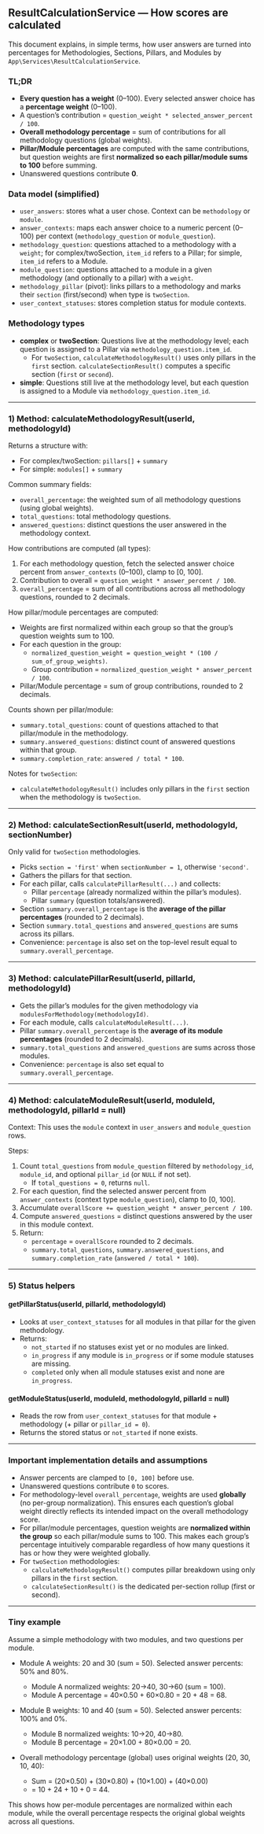 ## ResultCalculationService — How scores are calculated

This document explains, in simple terms, how user answers are turned into percentages for Methodologies, Sections, Pillars, and Modules by `App\Services\ResultCalculationService`.

### TL;DR
- **Every question has a weight** (0–100). Every selected answer choice has a **percentage weight** (0–100).
- A question’s contribution = `question_weight * selected_answer_percent / 100`.
- **Overall methodology percentage** = sum of contributions for all methodology questions (global weights).
- **Pillar/Module percentages** are computed with the same contributions, but question weights are first **normalized so each pillar/module sums to 100** before summing.
- Unanswered questions contribute **0**.

### Data model (simplified)
- `user_answers`: stores what a user chose. Context can be `methodology` or `module`.
- `answer_contexts`: maps each answer choice to a numeric percent (0–100) per context (`methodology_question` or `module_question`).
- `methodology_question`: questions attached to a methodology with a `weight`; for complex/twoSection, `item_id` refers to a Pillar; for simple, `item_id` refers to a Module.
- `module_question`: questions attached to a module in a given methodology (and optionally to a pillar) with a `weight`.
- `methodology_pillar` (pivot): links pillars to a methodology and marks their `section` (first/second) when type is `twoSection`.
- `user_context_statuses`: stores completion status for module contexts.

### Methodology types
- **complex** or **twoSection**: Questions live at the methodology level; each question is assigned to a Pillar via `methodology_question.item_id`.
  - For `twoSection`, `calculateMethodologyResult()` uses only pillars in the `first` section. `calculateSectionResult()` computes a specific section (`first` or `second`).
- **simple**: Questions still live at the methodology level, but each question is assigned to a Module via `methodology_question.item_id`.

---

### 1) Method: calculateMethodologyResult(userId, methodologyId)

Returns a structure with:
- For complex/twoSection: `pillars[]` + `summary`
- For simple: `modules[]` + `summary`

Common summary fields:
- `overall_percentage`: the weighted sum of all methodology questions (using global weights).
- `total_questions`: total methodology questions.
- `answered_questions`: distinct questions the user answered in the methodology context.

How contributions are computed (all types):
1. For each methodology question, fetch the selected answer choice percent from `answer_contexts` (0–100), clamp to [0, 100].
2. Contribution to overall = `question_weight * answer_percent / 100`.
3. `overall_percentage` = sum of all contributions across all methodology questions, rounded to 2 decimals.

How pillar/module percentages are computed:
- Weights are first normalized within each group so that the group’s question weights sum to 100.
- For each question in the group:
  - `normalized_question_weight = question_weight * (100 / sum_of_group_weights)`.
  - Group contribution = `normalized_question_weight * answer_percent / 100`.
- Pillar/Module percentage = sum of group contributions, rounded to 2 decimals.

Counts shown per pillar/module:
- `summary.total_questions`: count of questions attached to that pillar/module in the methodology.
- `summary.answered_questions`: distinct count of answered questions within that group.
- `summary.completion_rate`: `answered / total * 100`.

Notes for `twoSection`:
- `calculateMethodologyResult()` includes only pillars in the `first` section when the methodology is `twoSection`.

---

### 2) Method: calculateSectionResult(userId, methodologyId, sectionNumber)

Only valid for `twoSection` methodologies.
- Picks `section = 'first'` when `sectionNumber = 1`, otherwise `'second'`.
- Gathers the pillars for that section.
- For each pillar, calls `calculatePillarResult(...)` and collects:
  - Pillar `percentage` (already normalized within the pillar’s modules).
  - Pillar `summary` (question totals/answered).
- Section `summary.overall_percentage` is the **average of the pillar percentages** (rounded to 2 decimals).
- Section `summary.total_questions` and `answered_questions` are sums across its pillars.
- Convenience: `percentage` is also set on the top-level result equal to `summary.overall_percentage`.

---

### 3) Method: calculatePillarResult(userId, pillarId, methodologyId)

- Gets the pillar’s modules for the given methodology via `modulesForMethodology(methodologyId)`.
- For each module, calls `calculateModuleResult(...)`.
- Pillar `summary.overall_percentage` is the **average of its module percentages** (rounded to 2 decimals).
- `summary.total_questions` and `answered_questions` are sums across those modules.
- Convenience: `percentage` is also set equal to `summary.overall_percentage`.

---

### 4) Method: calculateModuleResult(userId, moduleId, methodologyId, pillarId = null)

Context: This uses the `module` context in `user_answers` and `module_question` rows.

Steps:
1. Count `total_questions` from `module_question` filtered by `methodology_id`, `module_id`, and optional `pillar_id` (or `NULL` if not set).
   - If `total_questions = 0`, returns `null`.
2. For each question, find the selected answer percent from `answer_contexts` (context type `module_question`), clamp to [0, 100].
3. Accumulate `overallScore += question_weight * answer_percent / 100`.
4. Compute `answered_questions` = distinct questions answered by the user in this module context.
5. Return:
   - `percentage` = `overallScore` rounded to 2 decimals.
   - `summary.total_questions`, `summary.answered_questions`, and `summary.completion_rate` (`answered / total * 100`).

---

### 5) Status helpers

#### getPillarStatus(userId, pillarId, methodologyId)
- Looks at `user_context_statuses` for all modules in that pillar for the given methodology.
- Returns:
  - `not_started` if no statuses exist yet or no modules are linked.
  - `in_progress` if any module is `in_progress` or if some module statuses are missing.
  - `completed` only when all module statuses exist and none are `in_progress`.

#### getModuleStatus(userId, moduleId, methodologyId, pillarId = null)
- Reads the row from `user_context_statuses` for that module + methodology (+ pillar or `pillar_id = 0`).
- Returns the stored status or `not_started` if none exists.

---

### Important implementation details and assumptions
- Answer percents are clamped to `[0, 100]` before use.
- Unanswered questions contribute `0` to scores.
- For methodology-level `overall_percentage`, weights are used **globally** (no per-group normalization). This ensures each question’s global weight directly reflects its intended impact on the overall methodology score.
- For pillar/module percentages, question weights are **normalized within the group** so each pillar/module sums to 100. This makes each group’s percentage intuitively comparable regardless of how many questions it has or how they were weighted globally.
- For `twoSection` methodologies:
  - `calculateMethodologyResult()` computes pillar breakdown using only pillars in the `first` section.
  - `calculateSectionResult()` is the dedicated per-section rollup (first or second).

---

### Tiny example
Assume a simple methodology with two modules, and two questions per module.

- Module A weights: 20 and 30 (sum = 50). Selected answer percents: 50% and 80%.
  - Module A normalized weights: 20→40, 30→60 (sum = 100).
  - Module A percentage = 40×0.50 + 60×0.80 = 20 + 48 = 68.

- Module B weights: 10 and 40 (sum = 50). Selected answer percents: 100% and 0%.
  - Module B normalized weights: 10→20, 40→80.
  - Module B percentage = 20×1.00 + 80×0.00 = 20.

- Overall methodology percentage (global) uses original weights (20, 30, 10, 40):
  - Sum = (20×0.50) + (30×0.80) + (10×1.00) + (40×0.00)
  - = 10 + 24 + 10 + 0 = 44.

This shows how per-module percentages are normalized within each module, while the overall percentage respects the original global weights across all questions.


